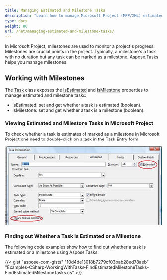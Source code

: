 ```yaml
---
title: Managing Estimated and Milestone Tasks
description: "Learn how to manage Microsoft Project (MPP/XML) estimated and milestone tasks using Aspose.Tasks for .NET."
type: docs
weight: 80
url: /net/managing-estimated-and-milestone-tasks/
---
```


In Microsoft Project, milestones are used to monitor a project's progress. Milestones are crucial points in the project. Typically, a milestone's a task with no duration but any task can be marked as a milestone. Aspose.Tasks helps you manage milestones.

## **Working with Milestones**
The [Task](https://apireference.aspose.com/tasks/net/aspose.tasks/task) class exposes the [IsEstimated](https://apireference.aspose.com/tasks/net/aspose.tasks/tsk/fields/isestimated) and [IsMilestone](https://apireference.aspose.com/tasks/net/aspose.tasks/tsk/fields/ismilestone) properties to manage estimated and milestone tasks:

- IsEstimated: set and get whether a task is estimated (boolean).
- IsMilestone: set and get whether a task is a milestone (boolean).

### **Viewing Estimated and Milestone Tasks in Microsoft Project**
To check whether a task is estimates of marked as a milestone in Microsoft Project one need to double-click on a task in the Task Entry form:

![is the task a milestone or estimated](managing-estimated-and-milestone-tasks_1.png)

### **Finding out Whether a Task is Estimated or a Milestone**
The following code examples show how to find out whether a task is estimated or a milestone using Aspose.Tasks.

{{< gist "aspose-com-gists" "10d4de13018b7279cf03bab28ed78aeb" "Examples-CSharp-WorkingWithTasks-FindEstimatedMilestoneTasks-FindEstimatedMilestoneTasks.cs" >}}

